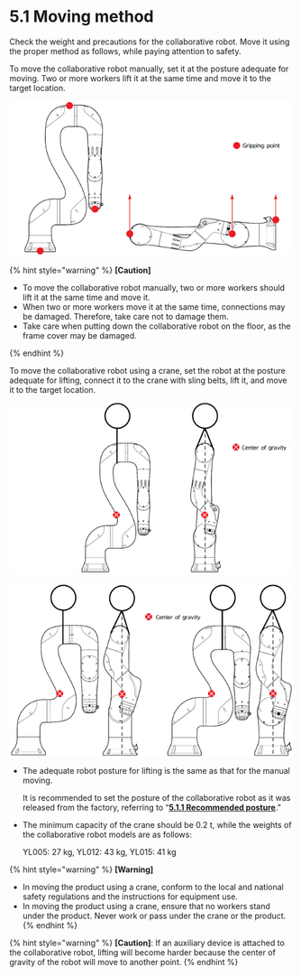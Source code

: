 # 5.1 Moving method

Check the weight and precautions for the collaborative robot. Move it using the proper method as follows, while paying attention to safety.

To move the collaborative robot manually, set it at the posture adequate for moving. Two or more workers lift it at the same time and move it to the target location.&#x20;



![Figure 51 Manual moving](<../../.gitbook/assets/image (30).png>)



{% hint style="warning" %}
**\[Caution]**

* To move the collaborative robot manually, two or more workers should lift it at the same time and move it.
* When two or more workers move it at the same time, connections may be damaged. Therefore, take care not to damage them.
*   Take care when putting down the collaborative robot on the floor, as the frame cover may be damaged.


{% endhint %}

To move the collaborative robot using a crane, set the robot at the posture adequate for lifting, connect it to the crane with sling belts, lift it, and move it to the target location.

![Figure 52 Moving with a crane YL012](<../../.gitbook/assets/image (31).png>)

![Figure 53 Moving with a crane YL005 (left) / YL015 (DN)](<../../.gitbook/assets/image (32).png>)

*   The adequate robot posture for lifting is the same as that for the manual moving.

    It is recommended to set the posture of the collaborative robot as it was released from the factory, referring to “[**5.1.1 Recommended posture**](1-recommend-posture.md).”


*   The minimum capacity of the crane should be 0.2 t, while the weights of the collaborative robot models are as follows:

    YL005: 27 kg, YL012: 43 kg, YL015: 41 kg

{% hint style="warning" %}
**\[Warning]**

* In moving the product using a crane, conform to the local and national safety regulations and the instructions for equipment use.
* In moving the product using a crane, ensure that no workers stand under the product. Never work or pass under the crane or the product.
{% endhint %}

{% hint style="warning" %}
**\[Caution]**: If an auxiliary device is attached to the collaborative robot, lifting will become harder because the center of gravity of the robot will move to another point.
{% endhint %}
